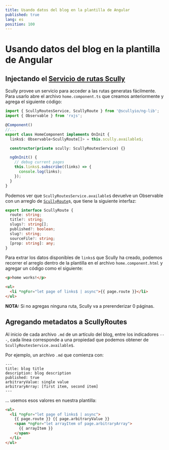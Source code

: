 ```yaml
---
title: Usando datos del blog en la plantilla de Angular
published: true
lang: es
position: 100
---
```


# Usando datos del blog en la plantilla de Angular

## Injectando el [Servicio de rutas Scully](docs/Reference/ngLib/scully-routes-service)

Scully provee un servicio para acceder a las rutas generatas fácilmente. Para usarlo abre el archivo `home.component.ts` que creamos anteriormente y agrega el siguiente código:

```typescript
import { ScullyRoutesService, ScullyRoute } from '@scullyio/ng-lib';
import { Observable } from 'rxjs';

@Component()
//...
export class HomeComponent implements OnInit {
  links$: Observable<ScullyRoute[]> = this.scully.available$;

  constructor(private scully: ScullyRoutesService) {}

  ngOnInit() {
    // debug current pages
    this.links$.subscribe((links) => {
      console.log(links);
    });
  }
}
```

Podemos ver que `ScullyRoutesService.available$` devuelve un Observable con un arreglo de [`ScullyRoute`](https://github.com/scullyio/scully/blob/main/libs/ng-lib/src/lib/route-service/scully-routes.service.ts)s, que tiene la siguiente interfaz:

```typescript
export interface ScullyRoute {
  route: string;
  title?: string;
  slugs?: string[];
  published?: boolean;
  slug?: string;
  sourceFile?: string;
  [prop: string]: any;
}
```

Para extrar los datos disponibles de `links$` que Scully ha creado, podemos recorrer el arreglo dentro de la plantilla en el archivo `home.component.html` y agregar un código como el siguiente:

```html
<p>home works!</p>

<ul>
  <li *ngFor="let page of links$ | async">{{ page.route }}</li>
</ul>
```

**NOTA:** Si no agregas ninguna ruta, Scully va a prerenderizar 0 páginas.

## Agregando metadatos a ScullyRoutes

Al inicio de cada archivo `.md` de un artículo del blog, entre los indicadores `---`, cada línea corresponde a una propiedad que podemos obtener de `ScullyRoutesService.available$`.

Por ejemplo, un archivo `.md` que comienza con:

```
---
title: blog title
description: blog description
published: true
arbitraryValue: single value
arbitraryArray: [first item, second item]
---
```

... usemos esos valores en nuestra plantilla:

```html
<ul>
  <li *ngFor="let page of links$ | async">
    {{ page.route }} {{ page.arbitraryValue }}
    <span *ngFor="let arrayItem of page.arbitraryArray">
      {{ arrayItem }}
    </span>
  </li>
</ul>
```
